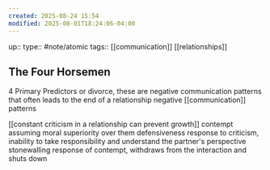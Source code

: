 ```yaml
---
created: 2025-08-24 15:54
modified: 2025-08-01T18:24:06-04:00
---
```

up::
type:: #note/atomic
tags:: [[communication]] [[relationships]]
## The Four Horsemen


4 Primary Predictors or divorce, these are negative communication patterns that often leads to the end of a relationship
negative [[communication]] patterns

[[constant criticism in a relationship can prevent growth]]
contempt
	assuming moral superiority over them
defensiveness
	response to criticism, inability to take responsibility and understand the partner's perspective
stonewalling
	response of contempt, withdraws from the interaction and shuts down
